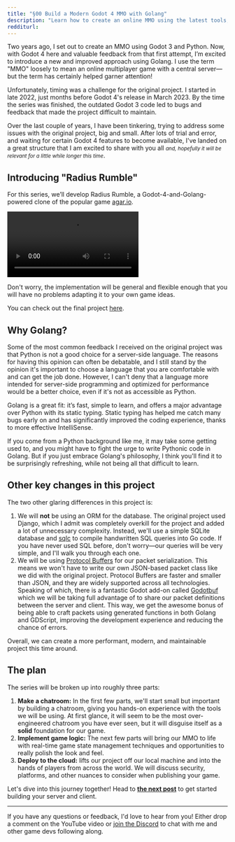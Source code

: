 ```yaml
---
title: "§00 Build a Modern Godot 4 MMO with Golang"
description: "Learn how to create an online MMO using the latest tools, Godot 4 and Golang. This series introduces a practical approach to building a scalable, high-performance game while remaining accessible to developers of all skill levels."
redditurl: 
---
```


Two years ago, I set out to create an MMO using Godot 3 and Python. Now, with Godot 4 here and valuable feedback from that first attempt, I’m excited to introduce a new and improved approach using Golang. I use the term "MMO" loosely to mean an online multiplayer game with a central server—but the term has certainly helped garner attention!

Unfortunately, timing was a challenge for the original project. I started in late 2022, just months before Godot 4's release in March 2023. By the time the series was finished, the outdated Godot 3 code led to bugs and feedback that made the project difficult to maintain.

Over the last couple of years, I have been tinkering, trying to address some issues with the original project, big and small. After lots of trial and error, and waiting for certain Godot 4 features to become available, I've landed on a great structure that I am excited to share with you all <small>*and, hopefully it will be relevant for a little while longer this time*</small>.

## Introducing "Radius Rumble"
For this series, we’ll develop Radius Rumble, a Godot-4-and-Golang-powered clone of the popular game [agar.io](https://agar.io).

<video controls>
  <source src="/assets/css/images/posts/2024/11/08/final-product-demo.webm" type="video/webm">
  Your browser does not support the video tag.
</video>

Don't worry, the implementation will be general and flexible enough that you will have no problems adapting it to your own game ideas.

You can check out the final project [here](https://radius.rumble.tbat.me).

## Why Golang?
Some of the most common feedback I received on the original project was that Python is not a good choice for a server-side language. The reasons for having this opinion can often be debatable, and I still stand by the opinion it's important to choose a language that you are comfortable with and can get the job done. However, I can't deny that a language more intended for server-side programming and optimized for performance would be a better choice, even if it's not as accessible as Python.

Golang is a great fit: it’s fast, simple to learn, and offers a major advantage over Python with its static typing. Static typing has helped me catch many bugs early on and has significantly improved the coding experience, thanks to more effective IntelliSense.

If you come from a Python background like me, it may take some getting used to, and you might have to fight the urge to write Pythonic code in Golang. But if you just embrace Golang's philosophy, I think you'll find it to be surprisingly refreshing, while not being all that difficult to learn.

## Other key changes in this project
The two other glaring differences in this project is:
1. We will **not** be using an ORM for the database. The original project used Django, which I admit was completely overkill for the project and added a lot of unnecessary complexity. Instead, we'll use a simple SQLite database and [sqlc](https://sqlc.dev) to compile handwritten SQL queries into Go code. If you have never used SQL before, don't worry—our queries will be very simple, and I'll walk you through each one.
2. We will be using [Protocol Buffers](https://protobuf.dev) for our packet serialization. This means we won't have to write our own JSON-based packet class like we did with the original project. Protocol Buffers are faster and smaller than JSON, and they are widely supported across all technologies. Speaking of which, there is a fantastic Godot add-on called [Godotbuf](https://github.com/oniksan/godobuf) which we will be taking full advantage of to share our packet definitions between the server and client. This way, we get the awesome bonus of being able to craft packets using generated functions in both Golang and GDScript, improving the development experience and reducing the chance of errors.

Overall, we can create a more performant, modern, and maintainable project this time around.

## The plan
The series will be broken up into roughly three parts:
1. **Make a chatroom:** In the first few parts, we'll start small but important by building a chatroom, giving you hands-on experience with the tools we will be using. At first glance, it will seem to be the most over-engineered chatroom you have ever seen, but it will disguise itself as a **solid** foundation for our game.
2. **Implement game logic:** The next few parts will bring our MMO to life with real-time game state management techniques and opportunities to really polish the look and feel.
3. **Deploy to the cloud:** lifts our project off our local machine and into the hands of players from across the world. We will discuss security, platforms, and other nuances to consider when publishing your game.

Let's dive into this journey together! Head to <strong><a href="/2024/11/09/godot-golang-mmo-part-1" class="sparkle-less">the next post</a></strong> to get started building your server and client.

---

If you have any questions or feedback, I'd love to hear from you! Either drop a comment on the YouTube video or [join the Discord](https://discord.gg/tzUpXtTPRd) to chat with me and other game devs following along.
